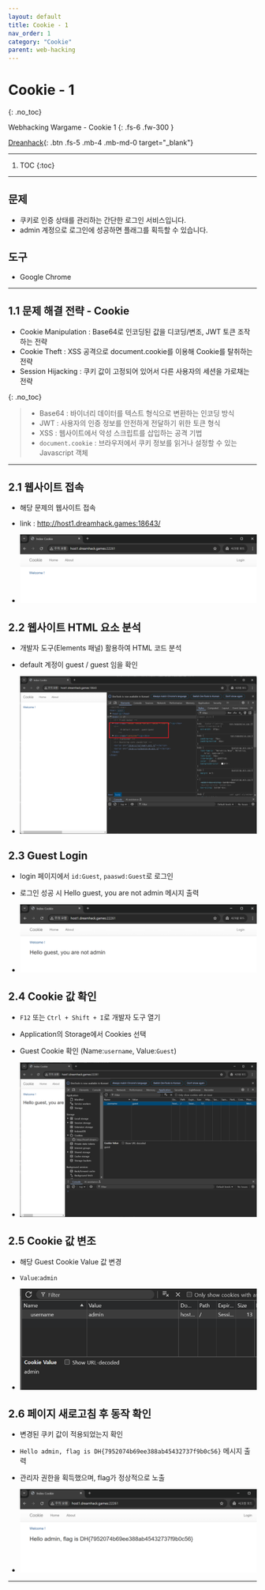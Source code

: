 ```yaml
---
layout: default
title: Cookie - 1
nav_order: 1
category: "Cookie"
parent: web-hacking
---
```


# Cookie - 1
{: .no_toc}

Webhacking Wargame - Cookie 1
{: .fs-6 .fw-300 }

[Dreanhack][dreamhack]{: .btn .fs-5 .mb-4 .mb-md-0 target="_blank"}

---

1. TOC
{:toc}

---

## 문제
- 쿠키로 인증 상태를 관리하는 간단한 로그인 서비스입니다.
- admin 계정으로 로그인에 성공하면 플래그를 획득할 수 있습니다.

## 도구
- Google Chrome

---

## 1.1 문제 해결 전략 - Cookie
- Cookie Manipulation : Base64로 인코딩된 값을 디코딩/변조, JWT 토큰 조작 하는 전략
- Cookie Theft : XSS 공격으로 document.cookie를 이용해 Cookie를 탈취하는 전략
- Session Hijacking : 쿠키 값이 고정되어 있어서 다른 사용자의 세션을 가로채는 전략

{: .no_toc}
> - Base64 : 바이너리 데이터를 텍스트 형식으로 변환하는 인코딩 방식
> - JWT : 사용자의 인증 정보를 안전하게 전달하기 위한 토큰 형식
> - XSS : 웹사이트에서 악성 스크립트를 삽입하는 공격 기법
> - `document.cookie` : 브라우저에서 쿠키 정보를 읽거나 설정할 수 있는 Javascript 객체

---

## 2.1 웹사이트 접속
- 해당 문제의 웹사이트 접속
- link : http://host1.dreamhack.games:18643/

- ![](../../../assets/images/webhacking/cookie/cookie-1/1.png)


## 2.2 웹사이트 HTML 요소 분석
- 개발자 도구(Elements 패널) 활용하여 HTML 코드 분석
- default 계정이 guest / guest 임을 확인

- ![](../../../assets/images/webhacking/cookie/cookie-1/2.png)


## 2.3 Guest Login
- login 페이지에서 `id:Guest`, `paaswd:Guest`로 로그인
- 로그인 성공 시 Hello guest, you are not admin 메시지 출력

- ![](../../../assets/images/webhacking/cookie/cookie-1/3.png)


## 2.4 Cookie 값 확인
- `F12` 또는 `Ctrl + Shift + I`로 개발자 도구 열기
- Application의 Storage에서 Cookies 선택
- Guest Cookie 확인 (Name:`username`, Value:`Guest`)

- ![](../../../assets/images/webhacking/cookie/cookie-1/4.png)


## 2.5 Cookie 값 변조
- 해당 Guest Cookie Value 값 변경
- `Value`:`admin`

- ![](../../../assets/images/webhacking/cookie/cookie-1/5.png)


## 2.6 페이지 새로고침 후 동작 확인
- 변경된 쿠키 값이 적용되었는지 확인
- `Hello admin, flag is DH{7952074b69ee388ab45432737f9b0c56}` 메시지 출력
- 관리자 권한을 획득했으며, flag가 정상적으로 노출

- ![](../../../assets/images/webhacking/cookie/cookie-1/6.png)

---

[dreamhack]: https://dreamhack.io/wargame/challenges/6